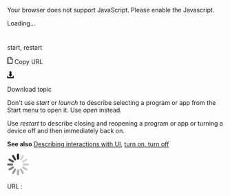 Your browser does not support JavaScript. Please enable the Javascript.

Loading...

# 

start, restart

![Copy URL](start-restart_files/Copy.png)
Copy URL

![Download](start-restart_files/Download.png)

Download topic

Don't use *start* or *launch* to describe selecting a program or app from the Start menu to open it. Use *open* instead. 

Use *restart* to describe closing and reopening a program or app or turning a device off and then immediately back on. 

**See also** [Describing interactions with UI](https://worldready.cloudapp.net/Styleguide/Read?id=2700&topicid=26472), [turn on, turn off](https://worldready.cloudapp.net/Styleguide/Read?id=2700&topicid=33405)

![In progress](start-restart_files/activity-large.gif)

URL :
